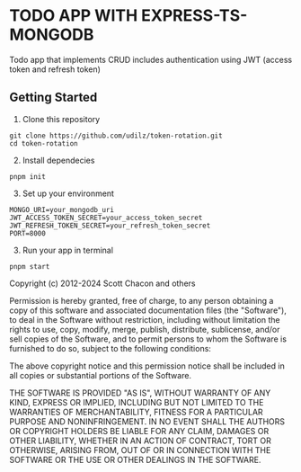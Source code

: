 # TODO APP WITH EXPRESS-TS-MONGODB

Todo app that implements CRUD includes authentication using JWT (access token and refresh token)

## Getting Started
1. Clone this repository
```
git clone https://github.com/udilz/token-rotation.git
cd token-rotation
```
2. Install dependecies
```
pnpm init
```
3. Set up your environment
```
MONGO_URI=your_mongodb_uri
JWT_ACCESS_TOKEN_SECRET=your_access_token_secret
JWT_REFRESH_TOKEN_SECRET=your_refresh_token_secret
PORT=8000
```
3. Run your app in terminal
```
pnpm start
```

Copyright (c) 2012-2024 Scott Chacon and others

Permission is hereby granted, free of charge, to any person obtaining
a copy of this software and associated documentation files (the
"Software"), to deal in the Software without restriction, including
without limitation the rights to use, copy, modify, merge, publish,
distribute, sublicense, and/or sell copies of the Software, and to
permit persons to whom the Software is furnished to do so, subject to
the following conditions:

The above copyright notice and this permission notice shall be
included in all copies or substantial portions of the Software.

THE SOFTWARE IS PROVIDED "AS IS", WITHOUT WARRANTY OF ANY KIND,
EXPRESS OR IMPLIED, INCLUDING BUT NOT LIMITED TO THE WARRANTIES OF
MERCHANTABILITY, FITNESS FOR A PARTICULAR PURPOSE AND
NONINFRINGEMENT. IN NO EVENT SHALL THE AUTHORS OR COPYRIGHT HOLDERS BE
LIABLE FOR ANY CLAIM, DAMAGES OR OTHER LIABILITY, WHETHER IN AN ACTION
OF CONTRACT, TORT OR OTHERWISE, ARISING FROM, OUT OF OR IN CONNECTION
WITH THE SOFTWARE OR THE USE OR OTHER DEALINGS IN THE SOFTWARE.
